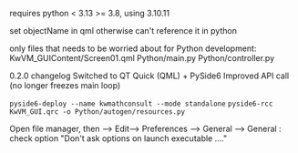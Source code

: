 requires python < 3.13 >= 3.8, using 3.10.11

set objectName in qml otherwise can't reference it in python

only files that needs to be worried about for Python development:
KwVM_GUIContent/Screen01.qml
Python/main.py
Python/controller.py

0.2.0 changelog
Switched to QT Quick (QML) + PySide6
Improved API call (no longer freezes main loop)

`pyside6-deploy --name kwmathconsult --mode standalone`
`pyside6-rcc KwVM_GUI.qrc -o Python/autogen/resources.py`

Open file manager, then --> Edit--> Preferences --> General --> General : check option "Don't ask options on launch executable ...."